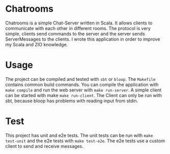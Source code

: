 # Chatrooms

Chatrooms is a simple Chat-Server written in Scala. It allows clients to communicate with each other in different rooms. The protocol is very simple, clients send commands to the server and the server sends ServerMessages to the clients. I wrote this application in order to improve my Scala and ZIO knowledge.

# Usage

The project can be compiled and tested with `sbt` or `bloop`. The `Makefile` contains common build commands. You can compile the application with `make compile` and run the web server with `make run-server`. A simple client can be started with make `make run-client`. The Client can only be run with sbt, because bloop has problems with reading input from stdin.

# Test

This project has unit and e2e tests. The unit tests can be run with `make test-unit` and the e2e tests with `make test-e2e`. The e2e tests use a custom client to send and receive messages. 
